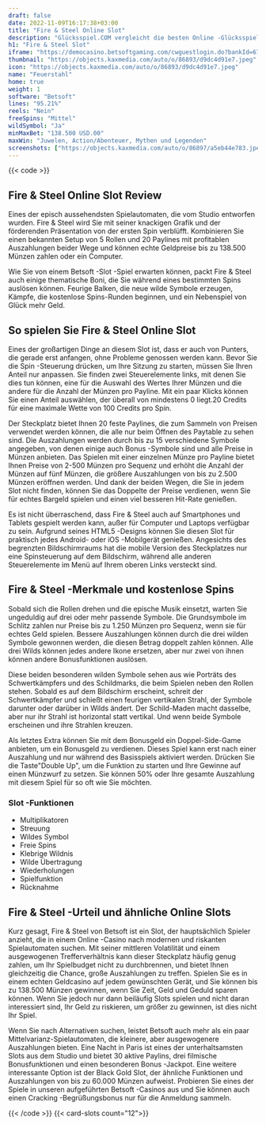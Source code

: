 ```yaml
---
draft: false
date: 2022-11-09T16:17:38+03:00
title: "Fire & Steel Online Slot"
description: "Glücksspiel.COM vergleicht die besten Online -Glücksspiel -Sites und -spiele der Kanada.  Unabhängige Produktbewertungen und exklusive Anmeldeangebote. Jetzt spielen!"
h1: "Fire & Steel Slot"
iframe: "https://democasino.betsoftgaming.com/cwguestlogin.do?bankId=675&CDN=AUTO&gameId=755"
thumbnail: "https://objects.kaxmedia.com/auto/o/86893/d9dc4d91e7.jpeg"
icon: "https://objects.kaxmedia.com/auto/o/86893/d9dc4d91e7.jpeg"
name: "Feuerstahl"
home: true
weight: 1
software: "Betsoft"
lines: "95.21%"
reels: "Nein"
freeSpins: "Mittel"
wildSymbol: "Ja"
minMaxBet: "138.500 USD.00"
maxWin: "Juwelen, Action/Abenteuer, Mythen und Legenden"
screenshots: ["https://objects.kaxmedia.com/auto/o/86897/a5eb44e783.jpeg"]
---
```


{{< code >}}<h2>Fire & Steel Online Slot Review</h2><p>Eines der episch aussehendsten Spielautomaten, die vom Studio entworfen wurden. Fire & Steel wird Sie mit seiner knackigen Grafik und der förderenden Präsentation von der ersten Spin verblüfft. Kombinieren Sie einen bekannten Setup von 5 Rollen und 20 Paylines mit profitablen Auszahlungen beider Wege und können echte Geldpreise bis zu 138.500 Münzen zahlen oder ein Computer.</p><p>Wie Sie von einem Betsoft -Slot -Spiel erwarten können, packt Fire & Steel auch einige thematische Boni, die Sie während eines bestimmten Spins auslösen können. Feurige Balken, die neue wilde Symbole erzeugen, Kämpfe, die kostenlose Spins-Runden beginnen, und ein Nebenspiel von Glück mehr Geld.</p><h2>So spielen Sie Fire & Steel Online Slot</h2><p>Eines der großartigen Dinge an diesem Slot ist, dass er auch von Punters, die gerade erst anfangen, ohne Probleme genossen werden kann. Bevor Sie die Spin -Steuerung drücken, um Ihre Sitzung zu starten, müssen Sie Ihren Anteil nur anpassen. Sie finden zwei Steuerelemente links, mit denen Sie dies tun können, eine für die Auswahl des Wertes Ihrer Münzen und die andere für die Anzahl der Münzen pro Payline. Mit ein paar Klicks können Sie einen Anteil auswählen, der überall von mindestens 0 liegt.20 Credits für eine maximale Wette von 100 Credits pro Spin.</p><p>Der Steckplatz bietet Ihnen 20 feste Paylines, die zum Sammeln von Preisen verwendet werden können, die alle nur beim Öffnen des Paytable zu sehen sind. Die Auszahlungen werden durch bis zu 15 verschiedene Symbole angegeben, von denen einige auch Bonus -Symbole sind und alle Preise in Münzen anbieten. Das Spielen mit einer einzelnen Münze pro Payline bietet Ihnen Preise von 2-500 Münzen pro Sequenz und erhöht die Anzahl der Münzen auf fünf Münzen, die größere Auszahlungen von bis zu 2.500 Münzen eröffnen werden. Und dank der beiden Wegen, die Sie in jedem Slot nicht finden, können Sie das Doppelte der Preise verdienen, wenn Sie für echtes Bargeld spielen und einen viel besseren Hit-Rate genießen.</p><p>Es ist nicht überraschend, dass Fire & Steel auch auf Smartphones und Tablets gespielt werden kann, außer für Computer und Laptops verfügbar zu sein. Aufgrund seines HTML5 -Designs können Sie diesen Slot für praktisch jedes Android- oder iOS -Mobilgerät genießen. Angesichts des begrenzten Bildschirmraums hat die mobile Version des Steckplatzes nur eine Spinsteuerung auf dem Bildschirm, während alle anderen Steuerelemente im Menü auf Ihrem oberen Links versteckt sind.</p><h2>Fire & Steel -Merkmale und kostenlose Spins</h2><p>Sobald sich die Rollen drehen und die epische Musik einsetzt, warten Sie ungeduldig auf drei oder mehr passende Symbole. Die Grundsymbole im Schlitz zahlen nur Preise bis zu 1.250 Münzen pro Sequenz, wenn sie für echtes Geld spielen. Bessere Auszahlungen können durch die drei wilden Symbole gewonnen werden, die diesen Betrag doppelt zahlen können. Alle drei Wilds können jedes andere Ikone ersetzen, aber nur zwei von ihnen können andere Bonusfunktionen auslösen.</p><p>Diese beiden besonderen wilden Symbole sehen aus wie Porträts des Schwertkämpfers und des Schildmarks, die beim Spielen neben den Rollen stehen. Sobald es auf dem Bildschirm erscheint, schreit der Schwertkämpfer und schießt einen feurigen vertikalen Strahl, der Symbole darunter oder darüber in Wilds ändert. Der Schild-Maden macht dasselbe, aber nur ihr Strahl ist horizontal statt vertikal. Und wenn beide Symbole erscheinen und ihre Strahlen kreuzen.</p><p>Als letztes Extra können Sie mit dem Bonusgeld ein Doppel-Side-Game anbieten, um ein Bonusgeld zu verdienen. Dieses Spiel kann erst nach einer Auszahlung und nur während des Basisspiels aktiviert werden. Drücken Sie die Taste"Double Up", um die Funktion zu starten und Ihre Gewinne auf einen Münzwurf zu setzen. Sie können 50% oder Ihre gesamte Auszahlung mit diesem Spiel für so oft wie Sie möchten.</p><h3>
Slot -Funktionen</h3><ul>
<li></span>
Multiplikatoren</li>
<li></span>
Streuung</li>
<li></span>
Wildes Symbol</li>
<li></span>
Freie Spins</li>
<li></span>
Klebrige Wildnis</li>
<li></span>
Wilde Übertragung</li>
<li></span>
Wiederholungen</li>
<li></span>
Spielfunktion</li>
<li></span>
Rücknahme</li></ul><h2>Fire & Steel -Urteil und ähnliche Online Slots</h2><p>Kurz gesagt, Fire & Steel von Betsoft ist ein Slot, der hauptsächlich Spieler anzieht, die in einem Online -Casino nach modernen und riskanten Spielautomaten suchen. Mit seiner mittleren Volatilität und einem ausgewogenen Trefferverhältnis kann dieser Steckplatz häufig genug zahlen, um Ihr Spielbudget nicht zu durchbrennen, und bietet Ihnen gleichzeitig die Chance, große Auszahlungen zu treffen. Spielen Sie es in einem echten Geldcasino auf jedem gewünschten Gerät, und Sie können bis zu 138.500 Münzen gewinnen, wenn Sie Zeit, Geld und Geduld sparen können. Wenn Sie jedoch nur dann beiläufig Slots spielen und nicht daran interessiert sind, Ihr Geld zu riskieren, um größer zu gewinnen, ist dies nicht Ihr Spiel.</p><p>Wenn Sie nach Alternativen suchen, leistet Betsoft auch mehr als ein paar Mittelvarianz-Spielautomaten, die kleinere, aber ausgewogenere Auszahlungen bieten. Eine Nacht in Paris ist eines der unterhaltsamsten Slots aus dem Studio und bietet 30 aktive Paylins, drei filmische Bonusfunktionen und einen besonderen Bonus -Jackpot. Eine weitere interessante Option ist der Black Gold Slot, der ähnliche Funktionen und Auszahlungen von bis zu 60.000 Münzen aufweist.  Probieren Sie eines der Spiele in unseren aufgeführten Betsoft -Casinos aus und Sie können auch einen Cracking -Begrüßungsbonus nur für die Anmeldung sammeln.</p>{{< /code >}}
{{< card-slots count="12">}}